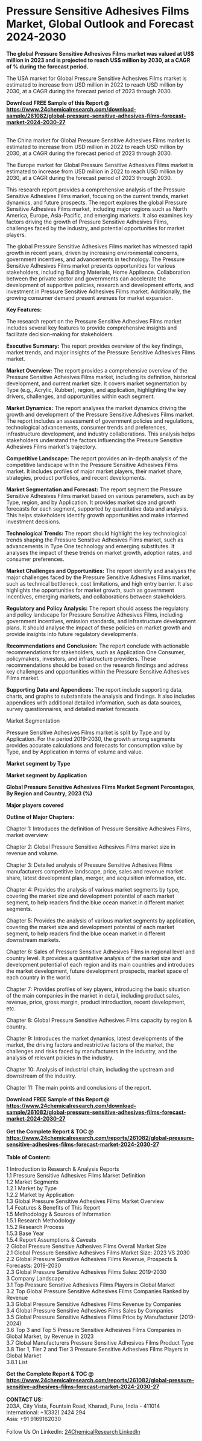 <h1>Pressure Sensitive Adhesives Films Market, Global Outlook and Forecast 2024-2030</h1><p><strong>The global Pressure Sensitive Adhesives Films market was valued at US$ million in 2023 and is projected to reach US$ million by 2030, at a CAGR of % during the forecast period.</strong></p><p>
</p><p>The USA market for Global Pressure Sensitive Adhesives Films market is estimated to increase from USD million in 2022 to reach USD million by 2030, at a CAGR during the forecast period of 2023 through 2030.</p><div><b>Download FREE Sample of this Report @ 
            <a href="https://www.24chemicalresearch.com/download-sample/261082/global-pressure-sensitive-adhesives-films-forecast-market-2024-2030-27">
            https://www.24chemicalresearch.com/download-sample/261082/global-pressure-sensitive-adhesives-films-forecast-market-2024-2030-27</a></b></div><br><p>
</p><p>The China market for Global Pressure Sensitive Adhesives Films market is estimated to increase from USD million in 2022 to reach USD million by 2030, at a CAGR during the forecast period of 2023 through 2030.</p><p>
</p><p>The Europe market for Global Pressure Sensitive Adhesives Films market is estimated to increase from USD million in 2022 to reach USD million by 2030, at a CAGR during the forecast period of 2023 through 2030.</p><p>
</p><p>This research report provides a comprehensive analysis of the Pressure Sensitive Adhesives Films market, focusing on the current trends, market dynamics, and future prospects. The report explores the global Pressure Sensitive Adhesives Films market, including major regions such as North America, Europe, Asia-Pacific, and emerging markets. It also examines key factors driving the growth of Pressure Sensitive Adhesives Films, challenges faced by the industry, and potential opportunities for market players.</p><p>
The global Pressure Sensitive Adhesives Films market has witnessed rapid growth in recent years, driven by increasing environmental concerns, government incentives, and advancements in technology. The Pressure Sensitive Adhesives Films market presents opportunities for various stakeholders, including Building Materials, Home Appliance. Collaboration between the private sector and governments can accelerate the development of supportive policies, research and development efforts, and investment in Pressure Sensitive Adhesives Films market. Additionally, the growing consumer demand present avenues for market expansion.</p><p>
<strong>Key Features:</strong></p><p>
The research report on the Pressure Sensitive Adhesives Films market includes several key features to provide comprehensive insights and facilitate decision-making for stakeholders.</p><p>
<strong>Executive Summary: </strong>The report provides overview of the key findings, market trends, and major insights of the Pressure Sensitive Adhesives Films market.</p><p>
<strong>Market Overview:</strong> The report provides a comprehensive overview of the Pressure Sensitive Adhesives Films market, including its definition, historical development, and current market size. It covers market segmentation by Type (e.g., Acrylic, Rubber), region, and application, highlighting the key drivers, challenges, and opportunities within each segment.</p><p>
<strong>Market Dynamics:</strong> The report analyses the market dynamics driving the growth and development of the Pressure Sensitive Adhesives Films market. The report includes an assessment of government policies and regulations, technological advancements, consumer trends and preferences, infrastructure development, and industry collaborations. This analysis helps stakeholders understand the factors influencing the Pressure Sensitive Adhesives Films market's trajectory.</p><p>
<strong>Competitive Landscape: </strong>The report provides an in-depth analysis of the competitive landscape within the Pressure Sensitive Adhesives Films market. It includes profiles of major market players, their market share, strategies, product portfolios, and recent developments.</p><p>
<strong>Market Segmentation and Forecast:</strong> The report segment the Pressure Sensitive Adhesives Films market based on various parameters, such as by Type, region, and by Application. It provides market size and growth forecasts for each segment, supported by quantitative data and analysis. This helps stakeholders identify growth opportunities and make informed investment decisions.</p><p>
<strong>Technological Trends: </strong>The report should highlight the key technological trends shaping the Pressure Sensitive Adhesives Films market, such as advancements in Type One technology and emerging substitutes. It analyses the impact of these trends on market growth, adoption rates, and consumer preferences.</p><p>
<strong>Market Challenges and Opportunities:</strong> The report identify and analyses the major challenges faced by the Pressure Sensitive Adhesives Films market, such as technical bottleneck, cost limitations, and high entry barrier. It also highlights the opportunities for market growth, such as government incentives, emerging markets, and collaborations between stakeholders.</p><p>
<strong>Regulatory and Policy Analysis:</strong> The report should assess the regulatory and policy landscape for Pressure Sensitive Adhesives Films, including government incentives, emission standards, and infrastructure development plans. It should analyse the impact of these policies on market growth and provide insights into future regulatory developments.</p><p>
<strong>Recommendations and Conclusion:</strong> The report conclude with actionable recommendations for stakeholders, such as Application One Consumer, policymakers, investors, and infrastructure providers. These recommendations should be based on the research findings and address key challenges and opportunities within the Pressure Sensitive Adhesives Films market.</p><p>
<strong>Supporting Data and Appendices: </strong>The report include supporting data, charts, and graphs to substantiate the analysis and findings. It also includes appendices with additional detailed information, such as data sources, survey questionnaires, and detailed market forecasts.</p><p>
Market Segmentation</p><p>
Pressure Sensitive Adhesives Films market is split by Type and by Application. For the period 2019-2030, the growth among segments provides accurate calculations and forecasts for consumption value by Type, and by Application in terms of volume and value.</p><p>
<strong>Market segment by Type</strong></p><p>
</p><p>
</p><p><strong>Market segment by Application</strong></p><p>
</p><p>
</p><p><strong>Global Pressure Sensitive Adhesives Films Market Segment Percentages, By Region and Country, 2023 (%)</strong></p><p>
</p><p>
</p><p></p><p>
</p><p><strong>Major players covered</strong></p><p>
</p><p>
</p><p><strong>Outline of Major Chapters:</strong></p><p>
Chapter 1: Introduces the definition of Pressure Sensitive Adhesives Films, market overview.</p><p>
Chapter 2: Global Pressure Sensitive Adhesives Films market size in revenue and volume.</p><p>
Chapter 3: Detailed analysis of Pressure Sensitive Adhesives Films manufacturers competitive landscape, price, sales and revenue market share, latest development plan, merger, and acquisition information, etc.</p><p>
Chapter 4: Provides the analysis of various market segments by type, covering the market size and development potential of each market segment, to help readers find the blue ocean market in different market segments.</p><p>
Chapter 5: Provides the analysis of various market segments by application, covering the market size and development potential of each market segment, to help readers find the blue ocean market in different downstream markets.</p><p>
Chapter 6: Sales of Pressure Sensitive Adhesives Films in regional level and country level. It provides a quantitative analysis of the market size and development potential of each region and its main countries and introduces the market development, future development prospects, market space of each country in the world.</p><p>
Chapter 7: Provides profiles of key players, introducing the basic situation of the main companies in the market in detail, including product sales, revenue, price, gross margin, product introduction, recent development, etc.</p><p>
Chapter 8: Global Pressure Sensitive Adhesives Films capacity by region &amp; country.</p><p>
Chapter 9: Introduces the market dynamics, latest developments of the market, the driving factors and restrictive factors of the market, the challenges and risks faced by manufacturers in the industry, and the analysis of relevant policies in the industry.</p><p>
Chapter 10: Analysis of industrial chain, including the upstream and downstream of the industry.</p><p>
Chapter 11: The main points and conclusions of the report.</p><div><b>Download FREE Sample of this Report @ 
            <a href="https://www.24chemicalresearch.com/download-sample/261082/global-pressure-sensitive-adhesives-films-forecast-market-2024-2030-27">
            https://www.24chemicalresearch.com/download-sample/261082/global-pressure-sensitive-adhesives-films-forecast-market-2024-2030-27</a></b></div><br><div><b>Get the Complete Report & TOC @ 
            <a href="https://www.24chemicalresearch.com/reports/261082/global-pressure-sensitive-adhesives-films-forecast-market-2024-2030-27">
            https://www.24chemicalresearch.com/reports/261082/global-pressure-sensitive-adhesives-films-forecast-market-2024-2030-27</a></b></div><br>
            <b>Table of Content:</b><p>1 Introduction to Research & Analysis Reports<br />
    1.1 Pressure Sensitive Adhesives Films Market Definition<br />
    1.2 Market Segments<br />
        1.2.1 Market by Type<br />
        1.2.2 Market by Application<br />
    1.3 Global Pressure Sensitive Adhesives Films Market Overview<br />
    1.4 Features & Benefits of This Report<br />
    1.5 Methodology & Sources of Information<br />
        1.5.1 Research Methodology<br />
        1.5.2 Research Process<br />
        1.5.3 Base Year<br />
        1.5.4 Report Assumptions & Caveats<br />
2 Global Pressure Sensitive Adhesives Films Overall Market Size<br />
    2.1 Global Pressure Sensitive Adhesives Films Market Size: 2023 VS 2030<br />
    2.2 Global Pressure Sensitive Adhesives Films Revenue, Prospects & Forecasts: 2019-2030<br />
    2.3 Global Pressure Sensitive Adhesives Films Sales: 2019-2030<br />
3 Company Landscape<br />
    3.1 Top Pressure Sensitive Adhesives Films Players in Global Market<br />
    3.2 Top Global Pressure Sensitive Adhesives Films Companies Ranked by Revenue<br />
    3.3 Global Pressure Sensitive Adhesives Films Revenue by Companies<br />
    3.4 Global Pressure Sensitive Adhesives Films Sales by Companies<br />
    3.5 Global Pressure Sensitive Adhesives Films Price by Manufacturer (2019-2024)<br />
    3.6 Top 3 and Top 5 Pressure Sensitive Adhesives Films Companies in Global Market, by Revenue in 2023<br />
    3.7 Global Manufacturers Pressure Sensitive Adhesives Films Product Type<br />
    3.8 Tier 1, Tier 2 and Tier 3 Pressure Sensitive Adhesives Films Players in Global Market<br />
        3.8.1 List</p><div><b>Get the Complete Report & TOC @ 
            <a href="https://www.24chemicalresearch.com/reports/261082/global-pressure-sensitive-adhesives-films-forecast-market-2024-2030-27">
            https://www.24chemicalresearch.com/reports/261082/global-pressure-sensitive-adhesives-films-forecast-market-2024-2030-27</a></b></div><br><b>CONTACT US:</b><br>
            203A, City Vista, Fountain Road, Kharadi, Pune, India - 411014<br>
            International: +1(332) 2424 294<br>
            Asia: +91 9169162030 <br><br>
            Follow Us On LinkedIn: <a href="https://www.linkedin.com/company/24chemicalresearch/">24ChemicalResearch LinkedIn</a>
